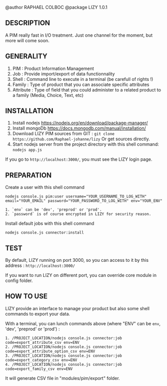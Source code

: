 @author RAPHAEL COLBOC
@package LIZY 1.0.1

DESCRIPTION
-----------

A PIM really fast in I/O treatment. Just one channel for the moment, but more will come soon.

GENERALITY
-----------

1. PIM : Product Information Management
2. Job : Provide import/export of data functionnality
3. Shell : Command line to execute in a terminal (be carefull of rights !)
4. Family : Type of product that you can associate specific attributes
5. Attribute : Type of field that you could administer to a related product to a family (Media, Choice, Text, etc)

INSTALLATION
------------

1. Install nodejs https://nodejs.org/en/download/package-manager/
2. Install mongoDb https://docs.mongodb.com/manual/installation/
3. Download LIZY PIM sources from GIT : 
`git clone https://github.com/Raphael-johanne/lizy`
Or get sources directly.
4. Start nodejs server from the project directory with this shell command: `nodejs app.js`

If you go to `http://localhost:3000/`, you must see the LIZY login page.

PREPARATION 
------------

Create a user with this shell command

`nodejs console.js pim:user username="YOUR_USERNAME_TO_LOG_WITH" email="YOUR_EMAIL" password="YOUR_PASSWORD_TO_LOG_WITH" env="YOUR_ENV"`

	1. `env` can be 'dev', 'preprod' or 'prod'.
	2. `password` is of course encrypted in LIZY for security reason.

Install default jobs with this shell command

`nodejs console.js connector:install`

TEST
------------

By default, LIZY running on port 3000, so you can access to it by this address : `http://localhost:3000/`

If you want to run LIZY on different port, you can override core module in config folder.

HOW TO USE
------------

LIZY provide an interface to manage your product but also some shell commands to export your data.

With a terminal, you can lunch commands above (where "ENV" can be `env`, 'dev', 'preprod' or 'prod') :

	1. /PROJECT_LOCATION/nodejs console.js connector:job code=export_attribute_csv env=ENV
	2. /PROJECT_LOCATION/nodejs console.js connector:job code=export_attribute_option_csv env=ENV
	3. /PROJECT_LOCATION/nodejs console.js connector:job code=export_category_csv env=ENV
	4. /PROJECT_LOCATION/nodejs console.js connector:job code=export_family_csv env=ENV

It will generate CSV file in "modules/pim/export" folder.





